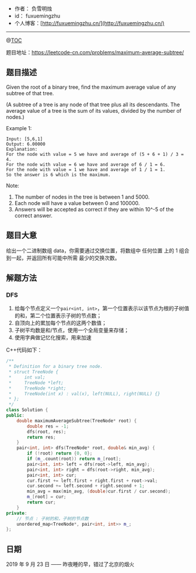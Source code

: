 
- 作者：    负雪明烛
- id：      fuxuemingzhu
- 个人博客：[http://fuxuemingzhu.cn/](http://fuxuemingzhu.cn/)

---
@[TOC](目录)

题目地址：https://leetcode-cn.com/problems/maximum-average-subtree/

## 题目描述

Given the root of a binary tree, find the maximum average value of any subtree of that tree.

(A subtree of a tree is any node of that tree plus all its descendants. The average value of a tree is the sum of its values, divided by the number of nodes.)

Example 1:

    Input: [5,6,1]
    Output: 6.00000
    Explanation: 
    For the node with value = 5 we have and average of (5 + 6 + 1) / 3 = 4.
    For the node with value = 6 we have and average of 6 / 1 = 6.
    For the node with value = 1 we have and average of 1 / 1 = 1.
    So the answer is 6 which is the maximum.

Note:

1. The number of nodes in the tree is between 1 and 5000.
1. Each node will have a value between 0 and 100000.
1. Answers will be accepted as correct if they are within 10^-5 of the correct answer.


## 题目大意

给出一个二进制数组 data，你需要通过交换位置，将数组中 任何位置 上的 1 组合到一起，并返回所有可能中所需 最少的交换次数。

## 解题方法

### DFS

1. 给每个节点定义一个`pair<int, int>`，第一个位置表示以该节点为根的子树值的和，第二个位置表示子树的节点数；
2. 自顶向上的累加每个节点的这两个数值；
3. 子树平均数是和/节点，使用一个全局变量来存储；
3. 使用字典做记忆化搜索，用来加速


C++代码如下：

```cpp
/**
 * Definition for a binary tree node.
 * struct TreeNode {
 *     int val;
 *     TreeNode *left;
 *     TreeNode *right;
 *     TreeNode(int x) : val(x), left(NULL), right(NULL) {}
 * };
 */
class Solution {
public:
    double maximumAverageSubtree(TreeNode* root) {
        double res = -1;
        dfs(root, res);
        return res;
    }
    pair<int, int> dfs(TreeNode* root, double& min_avg) {
        if (!root) return {0, 0};
        if (m_.count(root)) return m_[root];
        pair<int, int> left = dfs(root->left, min_avg);
        pair<int, int> right = dfs(root->right, min_avg);
        pair<int, int> cur;
        cur.first += left.first + right.first + root->val;
        cur.second += left.second + right.second + 1;
        min_avg = max(min_avg, (double)cur.first / cur.second);
        m_[root] = cur;
        return cur;
    }
private:
    // 节点 : 子树的和，子树的节点数
    unordered_map<TreeNode*, pair<int, int>> m_;
};
```

## 日期

2019 年 9 月 23 日 —— 昨夜睡的早，错过了北京的烟火
